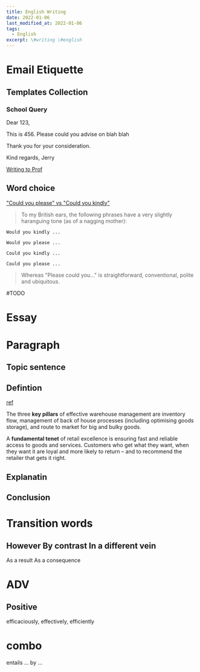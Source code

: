 ```yaml
---
title: English Writing
date: 2022-01-06
last_modified_at: 2022-01-06
tags:
  - English
excerpt: \#writing \#english
---
```


# Email Etiquette

## Templates Collection

### School Query

Dear 123,

This is 456.
Please could you advise on blah blah

Thank you for your consideration.

Kind regards,
Jerry

[Writing to Prof](https://sparkmailapp.com/how-to-email-professor-template)

## Word choice

["Could you please" vs "Could you kindly"](https://english.stackexchange.com/questions/53198/could-you-please-vs-could-you-kindly)

> To my British ears, the following phrases have a very slightly haranguing tone (as of a nagging mother):  

    Would you kindly ...  

    Would you please ...    

    Could you kindly ...

    Could you please ...

> Whereas "Please could you..." is straightforward, conventional, polite and ubiquitous.


#TODO

# Essay

# Paragraph

## Topic sentence

## Defintion

[ref](https://news.microsoft.com/en-au/features/jb-hi-fi-accelerates-efficiency-and-customer-experiences-in-the-transformation-to-cloud-native-warehouse-management/)

The three **key pillars** of effective warehouse management are inventory flow, management of back of house processes (including optimising goods storage), and route to market for big and bulky goods.

A **fundamental tenet** of retail excellence is ensuring fast and reliable access to goods and services. Customers who get what they want, when they want it are loyal and more likely to return – and to recommend the retailer that gets it right.

## Explanatin

## Conclusion

# Transition words

However
By contrast
In a different vein
---
As a result
As a consequence

# ADV

## Positive

efficaciously, effectively, efficiently

# combo

entails ... by ...
